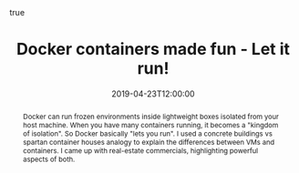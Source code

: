---
abstract: Docker can run frozen environments inside lightweight boxes isolated from your host machine. When you have many containers running, it becomes a "kingdom of isolation". So Docker basically "lets you run". I used a concrete buildings vs spartan container houses analogy to explain the differences between VMs and containers. I came up with real-estate commercials, highlighting powerful aspects of both.   
all_day: false
authors: []
date: "2019-04-23T12:00:00"
date_end: ""
event: Open course material
event_url: https://qmrlab.org
featured: false
image:
  caption: ""
  focal_point: Right
links:
location: Montreal, Canada
math: true
projects: []
publishDate: "2020-10-19T00:00:00Z"
slides: ""
summary: ""
tags: []
title: Docker containers made fun - Let it run! 
url_code: ""
url_pdf: ""
url_slides: "https://zenodo.org/record/3626718#.X44x8pNKhUI"
url_video: ""
---